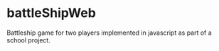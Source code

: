 # battleShipWeb

Battleship game for two players implemented in javascript as part of a school project.
